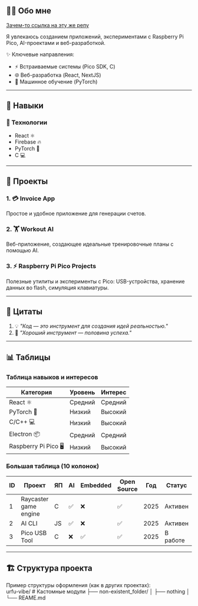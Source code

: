 ## 🧑‍💻 Обо мне  

[Зачем-то ссылка на эту же репу]([[https://github.com/](https://github.com/nihilanthmf/sdlgame](https://github.com/nihilanthmf/urfu-vibe))) 

Я увлекаюсь созданием приложений, экспериментами с Raspberry Pi Pico, AI-проектами и веб-разработкой.

✨ Ключевые направления:  
- ⚡ Встраиваемые системы (Pico SDK, C)
- 🌐 Веб-разработка (React, NextJS)  
- 🤖 Машинное обучение (PyTorch)  

---

## 🚀 Навыки  

### 🔧 Технологии
- React ⚛️  
- Firebase 🔥 
- PyTorch 🐍  
- C 💻  

---

## 📂 Проекты  

### 1. 💳 Invoice App  
Простое и удобное приложение для генерации счетов.  

### 2. 🏋️ Workout AI  
Веб-приложение, создающее идеальные тренировочные планы с помощью AI.  

### 3. ⚡ Raspberry Pi Pico Projects  
Полезные утилиты и эксперименты с Pico: USB-устройства, хранение данных во flash, симуляция клавиатуры.  

---

## 📂 Цитаты  

1. 💡 *"Код — это инструмент для создания идей реальностью."*
2.  📌 *"Хороший инструмент — половина успеха."*
 
---

## 📊 Таблицы  

### Таблица навыков и интересов  

| Категория         | Уровень | Интерес |
|-------------------|---------|---------|
| React ⚛️          | Средний | Средний |
| PyTorch 🐍        | Низкий | Высокий |
| C/C++ 💻          | Низкий | Высокий |
| Electron 📦       | Средний | Средний |
| Raspberry Pi Pico 🖥 | Низкий | Высокий |

### Большая таблица (10 колонок)  

| ID | Проект | ЯП | AI | Embedded | Open Source | Год | Статус | Ссылка | Emoji
|----|--------|----|----|----------|-------------|-----|--------|--------|------|
| 1  | Raycaster game engine | C | ✅ | ❌ | ✅ | 2025 | Активен | [Repo]([https://github.com/](https://github.com/nihilanthmf/sdlgame)) | 💀 |
| 2  | AI CLI | JS | ✅ | ❌ | ✅ | 2025 | Активен | [Repo]([https://github.com/](https://github.com/nihilanthmf/cli-ai)) | 🥵 |
| 3  | Pico USB Tool | C | ❌ | ✅ | ✅ | 2025 | В работе | [Repo]([https://github.com/](https://github.com/nihilanthmf/raspberry-pi-pico)) | 😭 |

---

## 🏗 Структура проекта  

Пример структуры оформления (как в других проектах):  
urfu-vibe/       # Кастомные модули
 ├── non-existent_folder/
 │    ├── nothing
 │
 └── REAME.md

